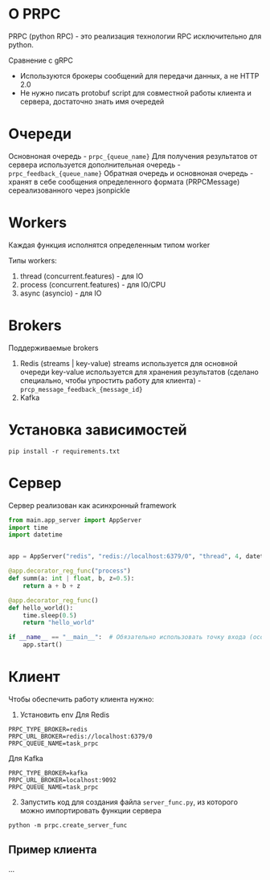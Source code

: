 # О PRPC
PRPC (python RPC) - это реализация технологии RPC исключительно для python.

Сравнение с gRPC
- Используются брокеры сообщений для передачи данных, а не HTTP 2.0
- Не нужно писать protobuf script для совместной работы клиента и сервера, достаточно знать имя очередей

# Очереди
Основноная очередь - `prpc_{queue_name}`
Для получения результатов от сервера используется дополнительная очередь - `prpc_feedback_{queue_name}`
Обратная очередь и основноная очередь - хранят в себе сообщения определенного формата (PRPCMessage) сереализованного через jsonpickle

# Workers
Каждая функция исполнятся определенным типом worker

Типы workers:
1. thread (concurrent.features) - для IO 
2. process (concurrent.features) - для IO/CPU 
3. async (asyncio) - для IO

# Brokers
Поддерживаемые brokers
1. Redis (streams | key-value)
    streams используется для основной очереди
    key-value используется для хранения результатов (сделано специально, чтобы упростить работу для клиента) - `prcp_message_feedback_{message_id}`
2. Kafka

# Установка зависимостей

```
pip install -r requirements.txt
```

# Сервер
Сервер реализован как асинхронный framework

```python
from main.app_server import AppServer
import time
import datetime


app = AppServer("redis", "redis://localhost:6379/0", "thread", 4, datetime.timedelta(seconds=100))

@app.decorator_reg_func("process")
def summ(a: int | float, b, z=0.5):
    return a + b + z

@app.decorator_reg_func()
def hello_world():
    time.sleep(0.5)
    return "hello_world"

if __name__ == "__main__":  # Обязательно использовать точку входа (особенно если используется worker типа `process`)
    app.start()

```

# Клиент
Чтобы обеспечить работу клиента нужно: 
1. Установить env
Для Redis
```
PRPC_TYPE_BROKER=redis
PRPC_URL_BROKER=redis://localhost:6379/0
PRPC_QUEUE_NAME=task_prpc
```
Для Kafka
```
PRPC_TYPE_BROKER=kafka
PRPC_URL_BROKER=localhost:9092
PRPC_QUEUE_NAME=task_prpc
```

2. Запустить код для создания файла `server_func.py`, из которого можно импортировать функции сервера
```
python -m prpc.create_server_func
```
## Пример клиента
...


